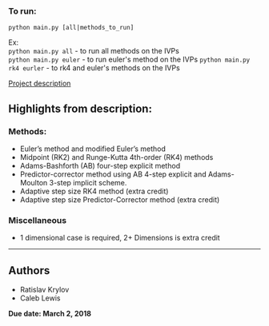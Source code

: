 ### To run:
`python main.py [all|methods_to_run]`  
  
Ex:  
`python main.py all` - to run all methods on the IVPs  
`python main.py euler` - to run euler's method on the IVPs
`python main.py rk4 eurler` - to rk4 and euler's methods on the IVPs


[Project description](https://math.gsu.edu/xye/course/na_handout/project/proj1.pdf)

## Highlights from description:
### Methods:
- Euler’s method and modified Euler’s method
- Midpoint (RK2) and Runge-Kutta 4th-order (RK4) methods 
- Adams-Bashforth (AB) four-step explicit method 
- Predictor-corrector method using AB 4-step explicit and Adams-Moulton 3-step implicit scheme. 
- Adaptive step size RK4 method (extra credit) 
- Adaptive step size Predictor-Corrector method (extra credit)

### Miscellaneous
- 1 dimensional case is required, 2+ Dimensions is extra credit
---

## Authors
- Ratislav Krylov
- Caleb Lewis

**Due date: March 2, 2018**
